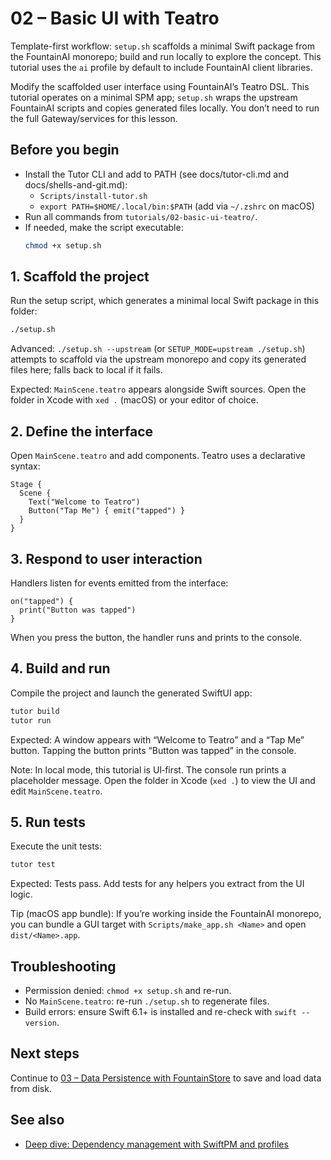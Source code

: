 # 02 – Basic UI with Teatro

Template-first workflow: `setup.sh` scaffolds a minimal Swift package from the FountainAI monorepo; build and run locally to explore the concept. This tutorial uses the `ai` profile by default to include FountainAI client libraries.

Modify the scaffolded user interface using FountainAI’s Teatro DSL. This tutorial operates on a minimal SPM app; `setup.sh` wraps the upstream FountainAI scripts and copies generated files locally. You don’t need to run the full Gateway/services for this lesson.

## Before you begin
- Install the Tutor CLI and add to PATH (see docs/tutor-cli.md and docs/shells-and-git.md):
  - `Scripts/install-tutor.sh`
  - `export PATH=$HOME/.local/bin:$PATH` (add via `~/.zshrc` on macOS)
- Run all commands from `tutorials/02-basic-ui-teatro/`.
- If needed, make the script executable:
  ```bash
  chmod +x setup.sh
  ```

## 1. Scaffold the project
Run the setup script, which generates a minimal local Swift package in this folder:

```bash
./setup.sh
```

Advanced: `./setup.sh --upstream` (or `SETUP_MODE=upstream ./setup.sh`) attempts to scaffold via the upstream monorepo and copy its generated files here; falls back to local if it fails.

Expected: `MainScene.teatro` appears alongside Swift sources. Open the folder in Xcode with `xed .` (macOS) or your editor of choice.

## 2. Define the interface
Open `MainScene.teatro` and add components. Teatro uses a declarative syntax:

```teatro
Stage {
  Scene {
    Text("Welcome to Teatro")
    Button("Tap Me") { emit("tapped") }
  }
}
```

## 3. Respond to user interaction
Handlers listen for events emitted from the interface:

```teatro
on("tapped") {
  print("Button was tapped")
}
```

When you press the button, the handler runs and prints to the console.

## 4. Build and run
Compile the project and launch the generated SwiftUI app:

```bash
tutor build
tutor run
```

Expected: A window appears with “Welcome to Teatro” and a “Tap Me” button. Tapping the button prints “Button was tapped” in the console.

Note: In local mode, this tutorial is UI‑first. The console run prints a placeholder message. Open the folder in Xcode (`xed .`) to view the UI and edit `MainScene.teatro`.

## 5. Run tests
Execute the unit tests:

```bash
tutor test
```
Expected: Tests pass. Add tests for any helpers you extract from the UI logic.

Tip (macOS app bundle): If you’re working inside the FountainAI monorepo, you can bundle a GUI target with `Scripts/make_app.sh <Name>` and open `dist/<Name>.app`.

## Troubleshooting
- Permission denied: `chmod +x setup.sh` and re-run.
- No `MainScene.teatro`: re-run `./setup.sh` to regenerate files.
- Build errors: ensure Swift 6.1+ is installed and re-check with `swift --version`.

## Next steps
Continue to [03 – Data Persistence with FountainStore](../03-data-persistence-fountainstore/README.md) to save and load data from disk.

## See also
- [Deep dive: Dependency management with SwiftPM and profiles](../../docs/dependency-management-deep-dive.md)
